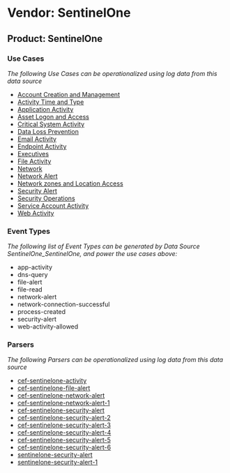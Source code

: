 Vendor: SentinelOne
===================
Product: SentinelOne
--------------------

### Use Cases

_The following Use Cases can be operationalized using log data from this data source_

* [Account Creation and Management](../UseCases/usecase_account_creation_and_management.md)
* [Activity Time  and Type](../UseCases/usecase_activity_time__and_type.md)
* [Application Activity](../UseCases/usecase_application_activity.md)
* [Asset Logon and Access](../UseCases/usecase_asset_logon_and_access.md)
* [Critical System Activity](../UseCases/usecase_critical_system_activity.md)
* [Data Loss Prevention](../UseCases/usecase_data_loss_prevention.md)
* [Email Activity](../UseCases/usecase_email_activity.md)
* [Endpoint Activity](../UseCases/usecase_endpoint_activity.md)
* [Executives](../UseCases/usecase_executives.md)
* [File Activity](../UseCases/usecase_file_activity.md)
* [Network](../UseCases/usecase_network.md)
* [Network Alert](../UseCases/usecase_network_alert.md)
* [Network zones and Location Access](../UseCases/usecase_network_zones_and_location_access.md)
* [Security Alert](../UseCases/usecase_security_alert.md)
* [Security Operations](../UseCases/usecase_security_operations.md)
* [Service Account Activity](../UseCases/usecase_service_account_activity.md)
* [Web Activity](../UseCases/usecase_web_activity.md)


### Event Types

_The following list of Event Types can be generated by Data Source SentinelOne_SentinelOne, and power the use cases above:_

- app-activity
- dns-query
- file-alert
- file-read
- network-alert
- network-connection-successful
- process-created
- security-alert
- web-activity-allowed


### Parsers

_The following Parsers can be operationalized using log data from this data source_

* [cef-sentinelone-activity](../Parsers/parserContent_cef-sentinelone-activity.md)
* [cef-sentinelone-file-alert](../Parsers/parserContent_cef-sentinelone-file-alert.md)
* [cef-sentinelone-network-alert](../Parsers/parserContent_cef-sentinelone-network-alert.md)
* [cef-sentinelone-network-alert-1](../Parsers/parserContent_cef-sentinelone-network-alert-1.md)
* [cef-sentinelone-security-alert](../Parsers/parserContent_cef-sentinelone-security-alert.md)
* [cef-sentinelone-security-alert-2](../Parsers/parserContent_cef-sentinelone-security-alert-2.md)
* [cef-sentinelone-security-alert-3](../Parsers/parserContent_cef-sentinelone-security-alert-3.md)
* [cef-sentinelone-security-alert-4](../Parsers/parserContent_cef-sentinelone-security-alert-4.md)
* [cef-sentinelone-security-alert-5](../Parsers/parserContent_cef-sentinelone-security-alert-5.md)
* [cef-sentinelone-security-alert-6](../Parsers/parserContent_cef-sentinelone-security-alert-6.md)
* [sentinelone-security-alert](../Parsers/parserContent_sentinelone-security-alert.md)
* [sentinelone-security-alert-1](../Parsers/parserContent_sentinelone-security-alert-1.md)
